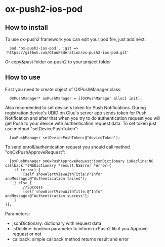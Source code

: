 # ox-push2-ios-pod

## How to install

To use ox-push2 framework you can edit your pod file, just add next:

      pod 'ox-push2-ios-pod', :git => 'https://github.com/GluuFederation/ox-push2-ios-pod.git'

Or copy&past folder ox-push2 to your project folder


## How to use

  First you need to create object of OXPushManager class:
  
      OXPushManager* oxPushManager = [[OXPushManager alloc] init];

  Also recomended to set device's token for Push Notifications. During registration device's UDID on Gluu's server app sends token for Push Notification and after that when you try to do authentication request you will get Push to your device with authentication request data. 
  To set token just use method "setDevicePushToken":
  
      [oxPushManager setDevicePushToken:@"deviceToken"];

  To send enroll/authentication request you should call method "onOxPushApproveRequest":
  
      [oxPushManager onOxPushApproveRequest:jsonDictionary isDecline:NO callback:^(NSDictionary *result,NSError *error){
        if (error) {
            [self showAlertViewWithTitle:@"Info" andMessage:@"Authentication failed"];
        } else {
            //Success
            [self showAlertViewWithTitle:@"Info" andMessage:@"Authentication success"];
        }
    }];
  
  Parameters: 
  - jsonDictionary: dictionary with request data
  - isDecline: boolean parameter to inform oxPush2 lib if you Approve request or not
  - callback: simple callback method returns result and error
  

